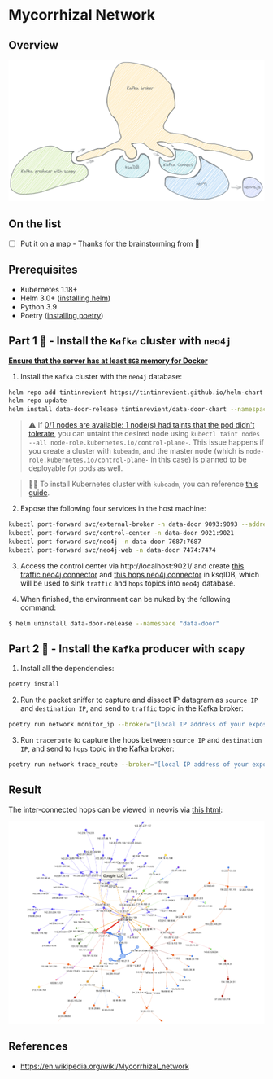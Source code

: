 # Mycorrhizal Network

## Overview

<p float="left">
    <img src="pix/mycorrhizal-network-infrastructure.png" width="800" />
</p>

## On the list

- [ ] Put it on a map - Thanks for the brainstorming from 🐝

## Prerequisites

* Kubernetes 1.18+
* Helm 3.0+ ([installing helm](https://helm.sh/docs/intro/install/))
* Python 3.9
* Poetry ([installing poetry](https://python-poetry.org/))

## Part 1 🧠 - Install the `Kafka` cluster with `neo4j`

<ins>**Ensure that the server has at least `8GB` memory for Docker**</ins>

1. Install the `Kafka` cluster with the `neo4j` database:
```bash
helm repo add tintinrevient https://tintinrevient.github.io/helm-chart
helm repo update
helm install data-door-release tintinrevient/data-door-chart --namespace "data-door" --create-namespace
```

> :warning: If [0/1 nodes are available: 1 node(s) had taints that the pod didn't tolerate](https://github.com/calebhailey/homelab/issues/3), you can untaint the desired node using `kubectl taint nodes --all node-role.kubernetes.io/control-plane-`. This issue happens if you create a cluster with `kubeadm`, and the master node (which is `node-role.kubernetes.io/control-plane-` in this case) is planned to be deployable for pods as well.

> :tipping_hand_woman: To install Kubernetes cluster with `kubeadm`, you can reference [this guide](https://github.com/tintinrevient/kubernetes-in-action#create-a-cluster-with-kubeadm).

2. Expose the following four services in the host machine:
```bash
kubectl port-forward svc/external-broker -n data-door 9093:9093 --address='0.0.0.0'
kubectl port-forward svc/control-center -n data-door 9021:9021
kubectl port-forward svc/neo4j -n data-door 7687:7687
kubectl port-forward svc/neo4j-web -n data-door 7474:7474
```

3. Access the control center via http://localhost:9021/ and create [this traffic neo4j connector](ksql/neo4j_traffic_sink.sql) and [this hops neo4j connector](ksql/neo4j_hops_sink.sql) in ksqlDB, which will be used to sink `traffic` and `hops` topics into `neo4j` database.

4. When finished, the environment can be nuked by the following command:
```bash
$ helm uninstall data-door-release --namespace "data-door"
```

## Part 2 🐙 - Install the `Kafka` producer with `scapy` 

1. Install all the dependencies:
```bash
poetry install
```

2. Run the packet sniffer to capture and dissect IP datagram as `source IP` and `destination IP`, and send to `traffic` topic in the Kafka broker:
```bash
poetry run network monitor_ip --broker="[local IP address of your exposed external Kafka broker]:9093"
```

3. Run `traceroute` to capture the hops between `source IP` and `destination IP`, and send to `hops` topic in the Kafka broker:
```bash
poetry run network trace_route --broker="[local IP address of your exposed external Kafka broker]:9093"
```

## Result

The inter-connected hops can be viewed in neovis via [this html](neovis/network-hops.html):
<p float="left">
    <img src="pix/traceroute.png" width="800" />
</p>

## References
* https://en.wikipedia.org/wiki/Mycorrhizal_network
